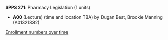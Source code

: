 **SPPS 271**: Pharmacy Legislation (1 units)

- **A00** (Lecture) (time and location TBA) by Dugan Best, Brookie Manning (A01321832)

[Enrollment numbers over time](./SPPS271.tsv)
